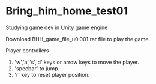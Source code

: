# Bring_him_home_test01
Studying game dev in Unity game engine

Download BHH_game_file_u0.001.rar file to play the game.

Player controllers-
01. 'w','a','s','d' keys or arrow keys to move the player.
02. 'specbar' to jump.
03. 'r' key to reset player position.
